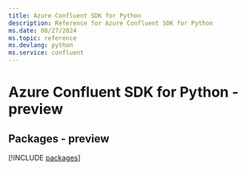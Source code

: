 ```yaml
---
title: Azure Confluent SDK for Python
description: Reference for Azure Confluent SDK for Python
ms.date: 08/27/2024
ms.topic: reference
ms.devlang: python
ms.service: confluent
---
```

# Azure Confluent SDK for Python - preview
## Packages - preview
[!INCLUDE [packages](confluent-index.md)]